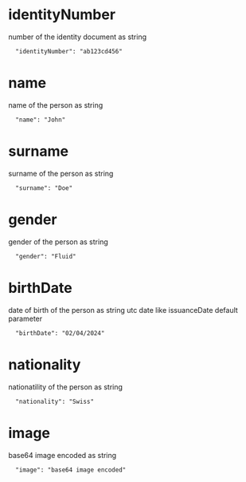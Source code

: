 # identityNumber
number of the identity document as string
```
  "identityNumber": "ab123cd456"
```

# name
name of the person as string
```
  "name": "John"
```

# surname
surname of the person as string
```
  "surname": "Doe"
```

# gender
gender of the person as string
```
  "gender": "Fluid"
```

# birthDate
date of birth of the person as string utc date like issuanceDate default parameter
```
  "birthDate": "02/04/2024"
```

# nationality
nationatility of the person as string
```
  "nationality": "Swiss"
```

# image
base64 image encoded as string
```
  "image": "base64 image encoded"
```